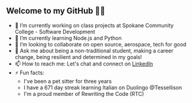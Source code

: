 ## Welcome to my GitHub 👋🌟

- 🔭 I’m currently working on class projects at Spokane Community College - Software Development
- 🌱 I’m currently learning Node.js and Python
- 👯 I’m looking to collaborate on open source, aerospace, tech for good
- 💬 Ask me about being a non-traditional student, making a career change, being resilient and determined in my goals! 
- 📫 How to reach me: Let's chat and connect on [LinkedIn](https://www.linkedin.com/in/tessellison/)
- ⚡ Fun facts:
  * I've been a pet sitter for three years
  * I have a 671 day streak learning Italian on Duolingo @Tessellison
  * I'm a proud member of Rewriting the Code (RTC)
